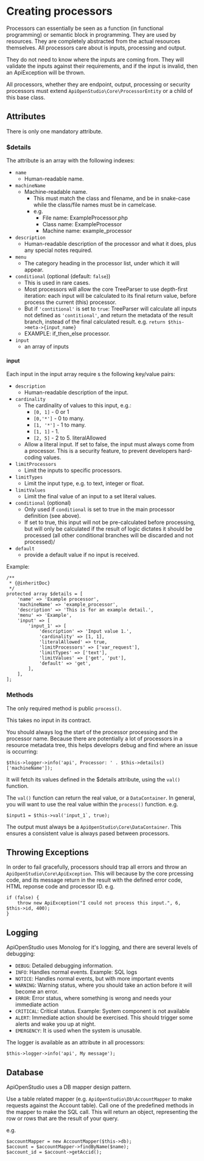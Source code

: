 Creating processors
===================

Processors can essentially be seen as a function (in functional programming) or
semantic block in programming. They are used by resources. They are completely
abstracted from the actual resources themselves. All processors care about is
inputs, processing and output.

They do not need to know where the inputs are coming from. They will validate
the inputs against their requirements, and if the input is invalid, then an
ApiException will be thrown.

All processors, whether they are endpoint, output, processing or security
processors must extend ```ApiOpenStudio\Core\ProcessorEntity``` or a child of
this base class.

Attributes
----------

There is only one mandatory attribute.

### $details

The attribute is an array with the following indexes:

* ```name```
    * Human-readable name.
* ```machineName```
    * Machine-readable name.
        * This must match the class and filename, and be in snake-case while the
          class/file names must be in camelcase.
        * e.g.
            * File name: ExampleProcessor.php
            * Class name: ExampleProcessor
            * Machine name: example_processor
* ```description```
    * Human-readable description of the processor and what it does, plus any
      special notes required.
* ```menu```
    * The category heading in the processor list, under which it will appear.
* ```conditional``` (optional (default: ```false```))
    * This is used in rare cases.
    * Most processors will allow the core TreeParser to use depth-first
      iteration: each input will be calculated to its final return value, before
      process the current (this) processor.
    * But if ```'contitional'``` is set to ```true```: TreeParser will calculate
      all inputs not defined as ```'contitional'```, and return the metadata of
      the result branch, instead of the final calculated result. e.g.
          ```return $this->meta->{input_name}```
    * EXAMPLE: if_then_else processor.
* ```input```
    * an array of inputs

#### input

Each input in the input array require s the following key/value pairs:

* ```description```
    * Human-readable description of the input.
* ```cardinality```
    * The cardinality of values to this input, e.g.:
        * ```[0, 1]``` - 0 or 1
        * ```[0,'*']``` - 0 to many.
        * ```[1, '*']``` - 1 to many.
        * ```[1, 1]``` - 1.
        * ```[2, 5]``` - 2 to 5. literalAllowed
    * Allow a literal input. If set to false, the input must always come from a
      processor. This is a security feature, to prevent developers hard-coding
      values.
* ```limitProcessors```
    * Limit the inputs to specific processors.
* ```limitTypes```
    * Limit the input type, e.g. to text, integer or float.
* ```limitValues```
    * Limit the final value of an input to a set literal values.
* ```conditional``` (optional)
   * Only used if ```conditional``` is set to true in the main processor
     definition (see above).
   * If set to true, this input will not be pre-calculated before processing,
     but will only be calculated if the result of logic dictates it should be
     processed (all other conditional branches will  be discarded and not
     processed)/
* ```default```
    * provide a default value if no input is received.

Example:

    /**
     * {@inheritDoc}
     */
    protected array $details = [
        'name' => 'Example processor',
        'machineName' => 'example_processor',
        'description' => 'This is for an example detail.',
        'menu' => 'Example',
        'input' => [
            'input_1' => [
                'description' => 'Input value 1.',
                'cardinality' => [1, 1],
                'literalAllowed' => true,
                'limitProcessors' => ['var_request'],
                'limitTypes' => ['text'],
                'limitValues' => ['get', 'put'],
                'default' => 'get',
            ],
        ],
    ];

### Methods

The only required method is public ```process()```.

This takes no input in its contract.

You should always log the start of the processor processing and the processor
name. Because there are potentially a lot of processors in a resource metadata
tree, this helps developrs debug and find where an issue is occurring:

    $this->logger->info('api', Processor: ' . $this->details()['machineName']);

It will fetch its values defined in the $details attribute, using the
```val()``` function.

The ```val()``` function can return the real value, or a ```DataContainer```. In
general, you will want to use the real value within the ```process()```
function. e.g.

    $input1 = $this->val('input_1`, true);

The output must always be a ```ApiOpenStudio\Core\DataContainer```. This ensures
a consistent value is always pased between processors.

Throwing Exceptions
-------------------

In order to fail gracefully, processors should trap all errors and throw
an ```ApiOpenStudio\Core\ApiException```. This will because by the core
prcessing code, and its message return in the result with the defined error
code, HTML reponse code and processor ID. e.g.

    if (false) {
        throw new ApiException("I could not process this input.", 6, $this->id, 400);
    }

Logging
-------

ApiOpenStudio uses Monolog for it's logging, and there are several levels of
debugging:

* ```DEBUG```: Detailed debugging information.
* ```INFO```: Handles normal events. Example: SQL logs
* ```NOTICE```: Handles normal events, but with more important events
* ```WARNING```: Warning status, where you should take an action before it will
  become an error.
* ```ERROR```: Error status, where something is wrong and needs your immediate action
* ```CRITICAL```: Critical status. Example: System component is not available
* ```ALERT```: Immediate action should be exercised. This should trigger some
  alerts and wake you up at night.
* ```EMERGENCY```: It is used when the system is unusable.

The logger is available as an attribute in all processors:

    $this->logger->info('api', My message');

Database
--------

ApiOpenStudio uses a DB mapper design pattern.

Use a table related mapper (e.g. ```ApiOpenStudio\Db\AccountMapper``` to make
requests against the Account table). Call one of the predefined methods in the
mapper to make the SQL call. This will return an object, representing the row or
rows that are the result of your query.

e.g.

    $accountMapper = new AccountMapper($this->db);
    $account = $accountMapper->findByName($name);
    $account_id = $account->getAccid();
